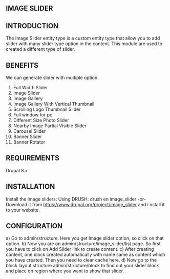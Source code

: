 IMAGE SLIDER
------------

INTRODUCTION
------------
The Image Slider entity type is a custom entity type that allow you to add
slider with many slider type option in the content. This module are used to
created a different type of slider.

BENEFITS
--------
We can generate slider with multiple option.
  1) Full Width Slider
  2) Image Slider
  3) Image Gallery
  4) Image Gallery With Vertical Thumbnail
  5) Scrolling Logo Thumbnail Slider
  6) Full window for pc
  7) Different Size Photo Slider
  8) Nearby Image Partial Visible Slider
  9) Carousel Slider
 10) Banner Slider
 11) Banner Rotator


REQUIREMENTS
------------
Drupal 8.x

INSTALLATION
------------

Install the Image sliders:
  Using DRUSH: drush en image_slider
  -or-
  Download it from https://www.drupal.org/project/image_slider and i
  nstall it to your website.

CONFIGURATION
-------------
  a) Go to admin/structure. Here you get Image slider option, so click on that
  option.
  b) Now you are on admin/structure/image_slider/list page. So first you have
  to click on Add Silder link to create content.
  c) After creating content, one block created automatically with name same as
  content which you have created. Then you need to clear cache here.
  d) Now go to the block layout structure admin/structure/block to find out
  your slider block and place on region where you want to show that slider.
